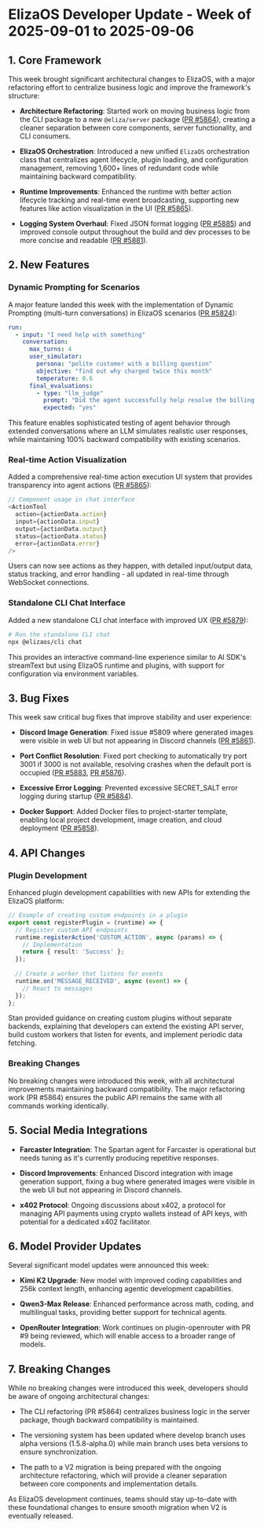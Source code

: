 # ElizaOS Developer Update - Week of 2025-09-01 to 2025-09-06

## 1. Core Framework

This week brought significant architectural changes to ElizaOS, with a major refactoring effort to centralize business logic and improve the framework's structure:

- **Architecture Refactoring**: Started work on moving business logic from the CLI package to a new `@eliza/server` package ([PR #5864](https://github.com/elizaos/eliza/pull/5864)), creating a cleaner separation between core components, server functionality, and CLI consumers.
  
- **ElizaOS Orchestration**: Introduced a new unified `ElizaOS` orchestration class that centralizes agent lifecycle, plugin loading, and configuration management, removing 1,600+ lines of redundant code while maintaining backward compatibility.

- **Runtime Improvements**: Enhanced the runtime with better action lifecycle tracking and real-time event broadcasting, supporting new features like action visualization in the UI ([PR #5865](https://github.com/elizaos/eliza/pull/5865)).

- **Logging System Overhaul**: Fixed JSON format logging ([PR #5885](https://github.com/elizaos/eliza/pull/5885)) and improved console output throughout the build and dev processes to be more concise and readable ([PR #5881](https://github.com/elizaos/eliza/pull/5881)).

## 2. New Features

### Dynamic Prompting for Scenarios

A major feature landed this week with the implementation of Dynamic Prompting (multi-turn conversations) in ElizaOS scenarios ([PR #5824](https://github.com/elizaos/eliza/pull/5824)):

```yaml
run:
  - input: "I need help with something"
    conversation:
      max_turns: 4
      user_simulator:
        persona: "polite customer with a billing question"
        objective: "find out why charged twice this month"
        temperature: 0.6
      final_evaluations:
        - type: "llm_judge"
          prompt: "Did the agent successfully help resolve the billing issue?"
          expected: "yes"
```

This feature enables sophisticated testing of agent behavior through extended conversations where an LLM simulates realistic user responses, while maintaining 100% backward compatibility with existing scenarios.

### Real-time Action Visualization

Added a comprehensive real-time action execution UI system that provides transparency into agent actions ([PR #5865](https://github.com/elizaos/eliza/pull/5865)):

```typescript
// Component usage in chat interface
<ActionTool 
  action={actionData.action}
  input={actionData.input}
  output={actionData.output}
  status={actionData.status}
  error={actionData.error}
/>
```

Users can now see actions as they happen, with detailed input/output data, status tracking, and error handling - all updated in real-time through WebSocket connections.

### Standalone CLI Chat Interface

Added a new standalone CLI chat interface with improved UX ([PR #5879](https://github.com/elizaos/eliza/pull/5879)):

```bash
# Run the standalone CLI chat
npx @elizaos/cli chat
```

This provides an interactive command-line experience similar to AI SDK's streamText but using ElizaOS runtime and plugins, with support for configuration via environment variables.

## 3. Bug Fixes

This week saw critical bug fixes that improve stability and user experience:

- **Discord Image Generation**: Fixed issue #5809 where generated images were visible in web UI but not appearing in Discord channels ([PR #5861](https://github.com/elizaos/eliza/pull/5861)).

- **Port Conflict Resolution**: Fixed port checking to automatically try port 3001 if 3000 is not available, resolving crashes when the default port is occupied ([PR #5883](https://github.com/elizaos/eliza/pull/5883), [PR #5876](https://github.com/elizaos/eliza/pull/5876)).

- **Excessive Error Logging**: Prevented excessive SECRET_SALT error logging during startup ([PR #5884](https://github.com/elizaos/eliza/pull/5884)).

- **Docker Support**: Added Docker files to project-starter template, enabling local project development, image creation, and cloud deployment ([PR #5858](https://github.com/elizaos/eliza/pull/5858)).

## 4. API Changes

### Plugin Development

Enhanced plugin development capabilities with new APIs for extending the ElizaOS platform:

```typescript
// Example of creating custom endpoints in a plugin
export const registerPlugin = (runtime) => {
  // Register custom API endpoints
  runtime.registerAction('CUSTOM_ACTION', async (params) => {
    // Implementation
    return { result: 'Success' };
  });
  
  // Create a worker that listens for events
  runtime.on('MESSAGE_RECEIVED', async (event) => {
    // React to messages
  });
};
```

Stan provided guidance on creating custom plugins without separate backends, explaining that developers can extend the existing API server, build custom workers that listen for events, and implement periodic data fetching.

### Breaking Changes

No breaking changes were introduced this week, with all architectural improvements maintaining backward compatibility. The major refactoring work (PR #5864) ensures the public API remains the same with all commands working identically.

## 5. Social Media Integrations

- **Farcaster Integration**: The Spartan agent for Farcaster is operational but needs tuning as it's currently producing repetitive responses.

- **Discord Improvements**: Enhanced Discord integration with image generation support, fixing a bug where generated images were visible in the web UI but not appearing in Discord channels.

- **x402 Protocol**: Ongoing discussions about x402, a protocol for managing API payments using crypto wallets instead of API keys, with potential for a dedicated x402 facilitator.

## 6. Model Provider Updates

Several significant model updates were announced this week:

- **Kimi K2 Upgrade**: New model with improved coding capabilities and 256k context length, enhancing agentic development capabilities.

- **Qwen3-Max Release**: Enhanced performance across math, coding, and multilingual tasks, providing better support for technical agents.

- **OpenRouter Integration**: Work continues on plugin-openrouter with PR #9 being reviewed, which will enable access to a broader range of models.

## 7. Breaking Changes

While no breaking changes were introduced this week, developers should be aware of ongoing architectural changes:

- The CLI refactoring (PR #5864) centralizes business logic in the server package, though backward compatibility is maintained.

- The versioning system has been updated where develop branch uses alpha versions (1.5.8-alpha.0) while main branch uses beta versions to ensure synchronization.

- The path to a V2 migration is being prepared with the ongoing architecture refactoring, which will provide a cleaner separation between core components and implementation details.

As ElizaOS development continues, teams should stay up-to-date with these foundational changes to ensure smooth migration when V2 is eventually released.